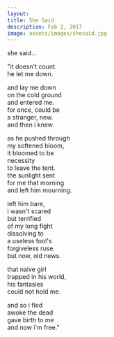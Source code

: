 ```yaml
---
layout:
title: She Said
description: Feb 2, 2017
image: assets/images/shesaid.jpg
---
```


she said...   

"it doesn't count.   
he let me down.   

and lay me down   
on the cold ground   
and entered me.   
for once, could be   
a stranger, new.   
and then i knew.   

as he pushed through   
my softened bloom,   
it bloomed to be   
necessity   
to leave the tent.   
the sunlight sent   
for me that morning   
and left him mourning.   

left him bare,   
i wasn't scared   
but terrified   
of my long fight   
dissolving to   
a useless fool's   
forgiveless ruse.   
but now, old news.   

that naive girl   
trapped in his world,   
his fantasies   
could not hold me.   

and so i fled   
awoke the dead   
gave birth to me   
and now i'm free."   